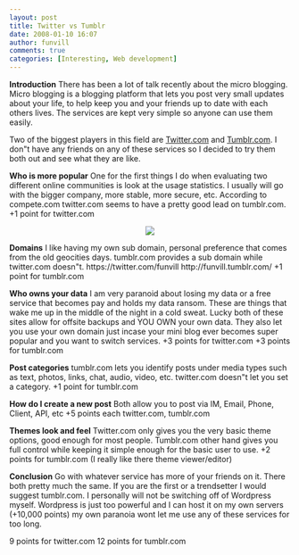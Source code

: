```yaml
---
layout: post
title: Twitter vs Tumblr
date: 2008-01-10 16:07
author: funvill
comments: true
categories: [Interesting, Web development]
---
```

<strong>Introduction</strong>
There has been a lot of talk recently about the micro blogging. Micro blogging is a blogging platform that lets you post very small updates about your life, to help keep you and your friends up to date with each others lives. The services are kept very simple so anyone can use them easily.

Two of the biggest players in this field are <a href="http://www.twitter.com">Twitter.com</a> and <a href="http://www.tumblr.com">Tumblr.com</a>. I don&quot;t have any friends on any of these services so I decided to try them both out and see what they are like.

<strong>Who is more popular</strong>
One for the first things I do when evaluating two different online communities is look at the usage statistics. I usually will go with the bigger company, more stable, more secure, etc.  According to compete.com twitter.com seems to have a pretty good lead on tumblr.com.
+1 point for twitter.com
<a href="http://siteanalytics.compete.com/twitter.com+tumblr.com?metric=uv"></a>
<p style="text-align: center"><a href="http://siteanalytics.compete.com/twitter.com+tumblr.com?metric=uv"><img src="http://home.compete.com.edgesuite.net/twitter.com+tumblr.com_uv_310.png" /></a></p>
<strong>Domains</strong>
I like having my own sub domain, personal preference that comes from the old geocities days. tumblr.com provides a sub domain while twitter.com doesn&quot;t.
https://twitter.com/funvill
http://funvill.tumblr.com/
+1 point for tumblr.com

<strong>Who owns your data</strong>
I am very paranoid about losing my data or a free service that becomes pay and holds my data ransom. These are things that wake me up in the middle of the night in a cold sweat. Lucky both of these sites allow for offsite backups and YOU OWN your own data. They also let you use your own domain just incase your mini blog ever becomes super popular and you want to switch services.
+3 points for twitter.com
+3 points for tumblr.com

<strong>Post categories</strong>
tumblr.com lets you identify posts under media types such as text, photos, links, chat, audio, video, etc. twitter.com doesn&quot;t let you set a category.
+1 point for tumblr.com

<strong>How do I create a new post</strong>
Both allow you to post via IM, Email, Phone, Client, API, etc
+5 points each twitter.com, tumblr.com

<strong>Themes look and feel</strong>
Twitter.com only gives you the very basic theme options, good enough for most people. Tumblr.com other hand gives you full control while keeping it simple enough for the basic user to use.
+2 points for tumblr.com (I really like there theme viewer/editor)

<strong>Conclusion</strong>
Go with whatever service has more of your friends on it. There both pretty much the same. If you are the first or a trendsetter I would suggest tumblr.com. I personally will not be switching off of Wordpress myself. Wordpress is just too powerful and I can host it on my own servers (+10,000 points) my own paranoia wont let me use any of these services for too long.

9 points for twitter.com
12 points for tumblr.com
